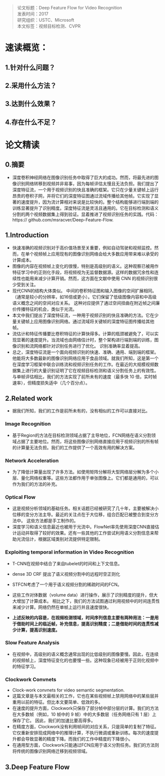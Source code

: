 >论文标题：Deep Feature Flow for Video Recognition  
发表时间：2017  
研究组织：USTC、Microsoft      
本文标签：视频目标检测、CVPR


# 速读概览：
## 1.针对什么问题？ 

## 2.采用什么方法？  

## 3.达到什么效果？  

## 4.存在什么不足？



# 论文精读
## 0.摘要
* 深度卷积神经网络在图像识别任务中取得了巨大的成功。然而，将最先进的图像识别网络转移到视频并非易事，因为每帧评估太慢且无法负担。我们提出了深度特征流，一个用于视频识别的快且准确的框架。它只在少量关键帧上运行昂贵的卷积子网，并将它们的深度特征图通过流域传播给其他帧。它实现了显著的速度提升，因为流计算相对来说是比较快的。整个结构能够进行端到端的训练显著提升了识别精度。深度特征流是灵活且通用的。它在目标检测和语义分割的两个视频数据集上得到验证。显着推进了视频识别任务的实践。代码：https:// github.com/msracver/Deep-Feature-Flow.

## 1.Introduction
* 快速准确的视频识别对于高价值场景至关重要，例如自动驾驶和视频监控。然而，在单个视频帧上应用现有的图像识别网络会给大多数应用带来难以承受的计算成本。
* 图像的内容在视频帧上变化的很慢，特别是高级别的语义。这种观察已被用作特征学习中的正则化手段，将视频视为无监督数据源。这样的数据冗余性和连续性也能用来减少计算开销。然而，这方面在文献中使用 CNN 的视频识别很少受到关注。
* 现代CNN的结构大体类似。 中间的卷积特征图和输入图像的空间扩展相同。（通常是较小的分辨率，如16倍或更小）。它们保留了低级图像内容和中高级语义概念之间的空间对应关系。 这种对应提供了通过空间扭曲在附近帧之间廉价传播特征的机会，类似于光流。
* 本文中我们提出了深度特征流，一种用于视频识别的快且准确的方法。它在少量关键帧上应用图像识别网络。通过流域将关键帧的深度特征图传播给其他帧。
* 流估计和特征传播要比卷积特征的计算快得多。计算的瓶颈被避免了，可以实现显著的速度提升。当流域也由网络估计时，整个架构进行端到端的训练，图像识别和流网络都针对识别任务进行了优化。 识别准确率显着提高。
* 总之，深度特征流是一个面向视频识别的快速、准确、通用、端到端的框架。他能将大多数最新的图像识别网络应用于食品领域。就我们所知，这是第一个在深度学习框架中联合训练流和视频识别任务的工作。在最近的大规模视频数据集上进行的大量识别证明了它在视频目标检测和语义分割任务上的有效性。与单帧评估相比，我们的方法实现了前所未有的速度（最多快 10 倍，实时帧速率），但精度损失适中（几个百分点）。

## 2.Related work
* 据我们所知，我们的工作是前所未有的，没有相似的工作可以直接对比。
### Image Recognition
* 基于Region的方法在目标检测领域占据了主导地位，FCN网络在语义分割领域占据了主要地位。然而，将这些图像识别网络直接应用于视频识别的所有帧的计算量无法负担。我们的工作提供了一个高效有用的解决方案。

### Network Acceleration
* 为了降低计算量出现了许多方法。如使用矩阵分解将大型网络层分解为多个小层、量化网络权重等。这些方法都作用于单张图像上。它们都是通用的，可以作为我们的方法的补充。

### Optical Flow
* 这是视频分析领域的基础任务。相关话题已经被研究了几十年，主要被解决小位移的变分方法主导。最近的关注点在于大位移，组合匹配已被整合到变分方法中。 这些方法都是手工制作的。
* 深度学习和语义信息最近也被用于光流中。FlowNet率先使用深度CNN直接估计运动并取得了较好的效果。还有一些其他的工作尝试利用语义分割信息来帮助光流估计，根据区域类别对流提供特定限制。

### Exploiting temporal information in Video Recognition
* T-CNN在视频中结合了来自tubelet的时间和上下文信息。
* dense 3D CRF 提出了语义视频分割中的远程时空正则化
* STFCN考虑了一个用于语义视频分割的稀疏时间的FCN。
* 这些工作对体数据（volume data）进行操作，展示了识别精度的提升，但大大增加了计算成本。 相比之下，我们的方法试图通过利用视频中的时间连贯性来减少计算。网络仍然在单帧上运行并且速度很快。

* **上述反映的内容是，在视频检测领域，时间序列信息主要有两种用法：一是用于借助时间上的临近帧，补充信息，提高识别精度；二是借助时间的连贯性减少计算，提高识别速度。**

### Slow Feature Analysis
* 在视频中，高级别的语义概念通常出现的比低级别的图像要慢。因此，在连续的视频帧上，深度特征变化的也要慢一些。这种现象已经被用于正则化视频中的特征学习。

### Clockwork Convnets
* Clock-work convnets for video semantic segmentation.
* 这篇文章是与本文最相关的工作，它也在某些视频帧上禁用网络中的某些层并重用以前的特征。但比本文要简单、低效的多。
* 在速度的提升方面，Clockwork只保存了部分帧中部分层的计算。我们的方法在大多数帧（例如，10 帧中的 9 帧）中的大多数层（任务网络只有 1 层）上保存了它。 因此，我们的加速比要高得多。
* 在精度方面，Clockwork没有利用帧间的对应关系，只是简单的复制了特征。它仅重新安排现成网络中的推理计算，不执行微调或重新训练。每次的速度提升都会导致显著的精度下降。而我们的工作中精度的下降很小。
* 在通用型方面，Clockwork只能通过FCN应用于语义分割任务。我们的方法则将传统的图像识别网络迁移到视频领域。

## 3.Deep Feature Flow